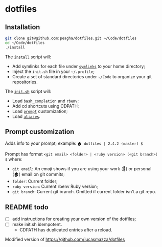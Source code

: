 # dotfiles

## Installation

```sh
git clone git@github.com:peagha/dotfiles.git ~/Code/dotfiles
cd ~/Code/dotfiles
./install
```

The [`install`](install) script will:

* Add symlinks for each file under [`symlinks`](symlinks) to your home directory;
* Inject the `init.sh` file in your `~/.profile`;
* Create a set of standard directories under `~/Code` to organize your git repositories.

The [`init.sh`](init.sh) script will:
* Load `bash_completion` and `rbenv`;
* Add cd shortcuts using CDPATH;
* Load [`prompt`](scripts/prompt.sh) customization;
* Load [`aliases`](scripts/aliases.sh).

## Prompt customization
Adds info to your prompt; example: `🏠 dotfiles | 2.4.2 (master) $`

Prompt has format `<git email> <folder> | <ruby version> (<git branch>) $` where:
* `git email`: An emoji shows if you are using your work (🏢) or personal (🏠) email on git commits;
* `folder`: Current folder;
* `ruby version`: Current rbenv Ruby version;
* `git branch`: Current git branch. Omitted if current folder isn't a git repo.

## README todo
* [ ] add instructions for creating your own version of the dotfiles;
* [ ] make init.sh idempotent.
  * CDPATH has duplicated entries after a reload.

Modified version of https://github.com/lucasmazza/dotfiles
